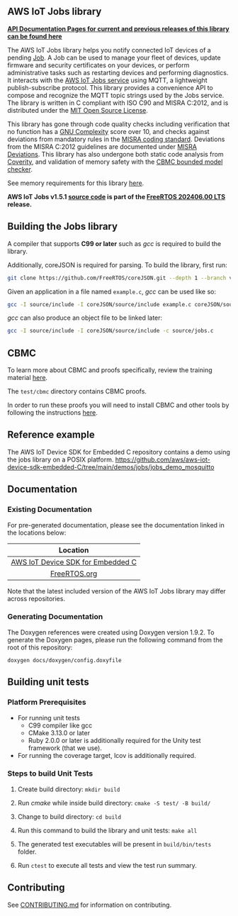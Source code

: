 ## AWS IoT Jobs library

**[API Documentation Pages for current and previous releases of this library can be found here](https://aws.github.io/Jobs-for-AWS-IoT-embedded-sdk/)**

The AWS IoT Jobs library helps you notify connected IoT devices of a pending
[Job](https://freertos.org/jobs/jobs-terminology.html). A Job can be used to
manage your fleet of devices, update firmware and security certificates on your
devices, or perform administrative tasks such as restarting devices and
performing diagnostics. It interacts with the
[AWS IoT Jobs service](https://docs.aws.amazon.com/iot/latest/developerguide/iot-jobs.html)
using MQTT, a lightweight publish-subscribe protocol. This library provides a
convenience API to compose and recognize the MQTT topic strings used by the Jobs
service. The library is written in C compliant with ISO C90 and MISRA C:2012,
and is distributed under the [MIT Open Source License](LICENSE).

This library has gone through code quality checks including verification that no
function has a
[GNU Complexity](https://www.gnu.org/software/complexity/manual/complexity.html)
score over 10, and checks against deviations from mandatory rules in the
[MISRA coding standard](https://www.misra.org.uk). Deviations from the MISRA
C:2012 guidelines are documented under [MISRA Deviations](MISRA.md). This
library has also undergone both static code analysis from
[Coverity](https://scan.coverity.com/), and validation of memory safety with the
[CBMC bounded model checker](https://www.cprover.org/cbmc/).

See memory requirements for this library
[here](./docs/doxygen/include/size_table.md).

**AWS IoT Jobs v1.5.1
[source code](https://github.com/aws/Jobs-for-AWS-IoT-embedded-sdk/tree/v1.5.1/source)
is part of the
[FreeRTOS 202406.00 LTS](https://github.com/FreeRTOS/FreeRTOS-LTS/tree/202406.00-LTS)
release.**

## Building the Jobs library

A compiler that supports **C99 or later** such as _gcc_ is required to build the
library.

Additionally, coreJSON is required for parsing. To build the library, first run:
```bash
git clone https://github.com/FreeRTOS/coreJSON.git --depth 1 --branch v3.2.0
```

Given an application in a file named `example.c`, _gcc_ can be used like so:

```bash
gcc -I source/include -I coreJSON/source/include example.c coreJSON/source/core_json.c source/jobs.c -o example
```

_gcc_ can also produce an object file to be linked later:

```bash
gcc -I source/include -I coreJSON/source/include -c source/jobs.c
```

## CBMC

To learn more about CBMC and proofs specifically, review the training material
[here](https://model-checking.github.io/cbmc-training).

The `test/cbmc` directory contains CBMC proofs.

In order to run these proofs you will need to install CBMC and other tools by
following the instructions
[here](https://model-checking.github.io/cbmc-training/installation.html).

## Reference example

The AWS IoT Device SDK for Embedded C repository contains a demo using the jobs
library on a POSIX platform.
https://github.com/aws/aws-iot-device-sdk-embedded-C/tree/main/demos/jobs/jobs_demo_mosquitto

## Documentation

### Existing Documentation

For pre-generated documentation, please see the documentation linked in the
locations below:

|                                                           Location                                                           |
| :--------------------------------------------------------------------------------------------------------------------------: |
|     [AWS IoT Device SDK for Embedded C](https://github.com/aws/aws-iot-device-sdk-embedded-C#releases-and-documentation)     |
| [FreeRTOS.org](https://freertos.org/Documentation/api-ref/jobs-for-aws-iot-embedded-sdk/docs/doxygen/output/html/index.html) |

Note that the latest included version of the AWS IoT Jobs library may differ
across repositories.

### Generating Documentation

The Doxygen references were created using Doxygen version 1.9.2. To generate the
Doxygen pages, please run the following command from the root of this
repository:

```shell
doxygen docs/doxygen/config.doxyfile
```

## Building unit tests

### Platform Prerequisites

- For running unit tests
  - C99 compiler like gcc
  - CMake 3.13.0 or later
  - Ruby 2.0.0 or later is additionally required for the Unity test framework
    (that we use).
- For running the coverage target, lcov is additionally required.

### Steps to build Unit Tests

1. Create build directory: `mkdir build`

1. Run _cmake_ while inside build directory: `cmake -S test/ -B build/`

1. Change to build directory: `cd build`

1. Run this command to build the library and unit tests: `make all`

1. The generated test executables will be present in `build/bin/tests` folder.

1. Run `ctest` to execute all tests and view the test run summary.

## Contributing

See [CONTRIBUTING.md](./.github/CONTRIBUTING.md) for information on
contributing.

